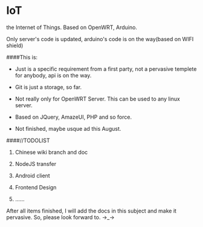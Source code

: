 # IoT
the Internet of Things. Based on OpenWRT, Arduino.

Only server's code is updated, arduino's code is on the way(based on WIFI shield)

####This is:

- Just is a specific requirement from a first party, not a pervasive templete for anybody, api is on the way.

- Git is just a storage, so far.

- Not really only for OpenWRT Server. This can be used to any linux server.

- Based on JQuery, AmazeUI, PHP and so force.

- Not finished, maybe usque ad this August.

####//TODOLIST
 
1. Chinese wiki branch and doc

2. NodeJS transfer

3. Android client

4. Frontend Design

5. ……

After all items finished, I will add the docs in this subject and make it pervasive. So, please look forward to. →_→
